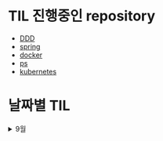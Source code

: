 # TIL 진행중인 repository
- [DDD](https://github.com/sinkyoungdeok/DDD)
- [spring](https://github.com/sinkyoungdeok/spring)
- [docker](https://github.com/sinkyoungdeok/docker)
- [ps](https://github.com/sinkyoungdeok/ps)
- [kubernetes](https://github.com/sinkyoungdeok/kubernetes)


# 날짜별 TIL

<details> <summary>9월</summary>

<details> <summary>9월 23일</summary>

## 회사 업무
- 오더생성 코드 분석  
- [DDD] DDD START - Chapter2 (50%) 

## 개인 공부
- [Spring] Querydsl - 기본 문법 (50%) 

</details>

</details>